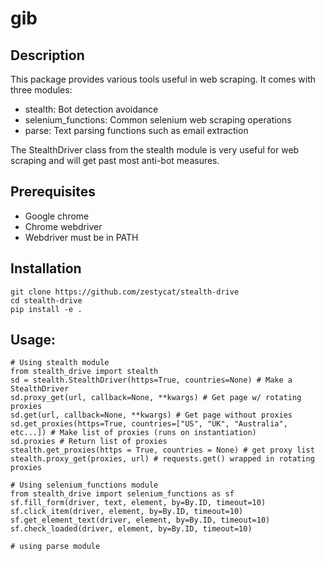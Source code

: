 # gib 
## Description
This package provides various tools useful in web scraping. 
It comes with three modules: 
- stealth: Bot detection avoidance
- selenium_functions: Common selenium web scraping operations
- parse: Text parsing functions such as email extraction

The StealthDriver class from the stealth module is very useful for web scraping and will get past most anti-bot measures. 

## Prerequisites
- Google chrome
- Chrome webdriver
- Webdriver must be in PATH

## Installation
```
git clone https://github.com/zestycat/stealth-drive
cd stealth-drive
pip install -e .
```

## Usage:
```
# Using stealth module
from stealth_drive import stealth
sd = stealth.StealthDriver(https=True, countries=None) # Make a StealthDriver
sd.proxy_get(url, callback=None, **kwargs) # Get page w/ rotating proxies
sd.get(url, callback=None, **kwargs) # Get page without proxies
sd.get_proxies(https=True, countries=["US", "UK", "Australia", etc...]) # Make list of proxies (runs on instantiation)
sd.proxies # Return list of proxies
stealth.get_proxies(https = True, countries = None) # get proxy list
stealth.proxy_get(proxies, url) # requests.get() wrapped in rotating proxies

# Using selenium_functions module
from stealth_drive import selenium_functions as sf
sf.fill_form(driver, text, element, by=By.ID, timeout=10)
sf.click_item(driver, element, by=By.ID, timeout=10)
sf.get_element_text(driver, element, by=By.ID, timeout=10)
sf.check_loaded(driver, element, by=By.ID, timeout=10)

# using parse module
```
